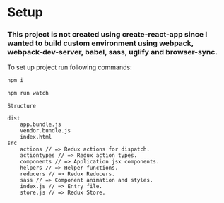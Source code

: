 # Setup

### This project is not created using create-react-app since I wanted to build custom environment using webpack, webpack-dev-server, babel, sass, uglify and browser-sync.

To set up project run following commands:

```js
npm i
```

```js
npm run watch
```

```
Structure

dist
    app.bundle.js
    vendor.bundle.js
    index.html
src
    actions // => Redux actions for dispatch.
    actiontypes // => Redux action types.
    components // => Application jsx components.
    helpers // => Helper functions.
    reducers // => Redux Reducers.
    sass // => Component animation and styles.
    index.js // => Entry file.
    store.js // => Redux Store.
```

